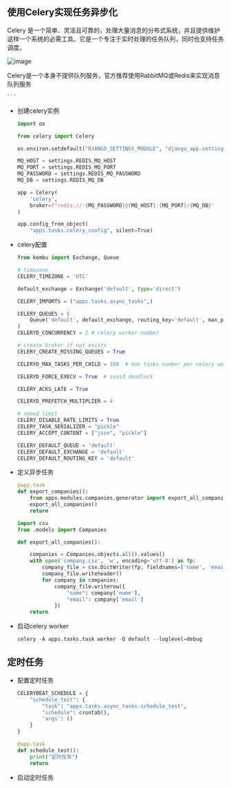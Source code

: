 ## 使用Celery实现任务异步化

Celery 是一个简单、灵活且可靠的，处理大量消息的分布式系统，并且提供维护这样一个系统的必需工具。它是一个专注于实时处理的任务队列，同时也支持任务调度。

![image](https://user-images.githubusercontent.com/49837274/225781602-92b087aa-1b2c-4460-83b1-cd4b579d0a85.png)

Celery是一个本身不提供队列服务，官方推荐使用RabbitMQ或Redis来实现消息队列服务

    ```
    
- 创建celery实例
    
    ```python
    import os
    
    from celery import Celery
    
    os.environ.setdefault("DJANGO_SETTINGS_MODULE", "django_app.settings")
    
    MQ_HOST = settings.REDIS_MQ_HOST
    MQ_PORT = settings.REDIS_MQ_PORT
    MQ_PASSWORD = settings.REDIS_MQ_PASSWORD
    MQ_DB = settings.REDIS_MQ_DB
    
    app = Celery(
        'celery',
        broker=f"redis://:{MQ_PASSWORD}@{MQ_HOST}:{MQ_PORT}/{MQ_DB}"
    )
    
    app.config_from_object(
        "apps.tasks.celery_config", silent=True)
    ```
    
- celery配置
    
    ```python
    from kombu import Exchange, Queue
    
    # timezone
    CELERY_TIMEZONE = 'UTC'
    
    default_exchange = Exchange('default', type='direct')
    
    CELERY_IMPORTS = ("apps.tasks.async_tasks",)
    
    CELERY_QUEUES = (
        Queue('default', default_exchange, routing_key='default', max_priority=10),
    )
    CELERYD_CONCURRENCY = 2 # celery worker number
    
    # create broker if not exists
    CELERY_CREATE_MISSING_QUEUES = True
    
    CELERYD_MAX_TASKS_PER_CHILD = 100  # max tasks number per celery worker
    
    CELERYD_FORCE_EXECV = True  # avoid deadlock
    
    CELERY_ACKS_LATE = True
    
    CELERYD_PREFETCH_MULTIPLIER = 4
    
    # speed limit
    CELERY_DISABLE_RATE_LIMITS = True
    CELERY_TASK_SERIALIZER = "pickle"
    CELERY_ACCEPT_CONTENT = ["json", "pickle"]
    
    CELERY_DEFAULT_QUEUE = 'default'
    CELERY_DEFAULT_EXCHANGE = 'default'
    CELERY_DEFAULT_ROUTING_KEY = 'default'
    ```
    

- 定义异步任务
    
    ```python
    @app.task
    def export_companies():
        from apps.modules.companies.generator import export_all_companies
        export_all_companies()
        return
    ```
    
    ```python
    import csv
    from .models import Companies
    
    def export_all_companies():
    
        companies = Companies.objects.all().values()
        with open('company.csv', 'w', encoding='utf-8') as fp:
            company_file = csv.DictWriter(fp, fieldnames=['name', 'email'])
            company_file.writeheader()
            for company in companies:
                company_file.writerow({
                    "name": company['name'],
                    "email": company['email']
                })
        return
    ```
    
- 启动celery worker
    
    ```python
    celery -A apps.tasks.task worker -Q default --loglevel=debug
    ```
    

## 定时任务

- 配置定时任务
    
    ```python
    CELERYBEAT_SCHEDULE = {
        "schedule_test": {
            "task": "apps.tasks.async_tasks.schedule_test",
            "schedule": crontab(),
            'args': ()
        }
    }
    ```
    
    ```python
    @app.task
    def schedule_test():
        print("定时任务")
        return
    ```
    
- 启动定时任务
